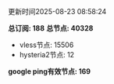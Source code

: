 更新时间2025-08-23 08:58:24

**总订阅: 188**
**总节点: 40328**
- vless节点: 15506
- hysteria2节点: 12

**google ping有效节点: 169**
